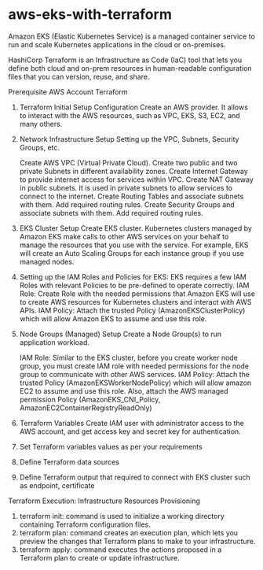 # aws-eks-with-terraform
Amazon EKS (Elastic Kubernetes Service) is a managed container service to run and scale Kubernetes applications in the cloud or on-premises.

HashiCorp Terraform is an Infrastructure as Code (IaC) tool that lets you define both cloud and on-prem resources in human-readable configuration files that you can version, reuse, and share.

Prerequisite
   AWS Account
   Terraform

1. Terraform Initial Setup Configuration
Create an AWS provider. It allows to interact with the AWS resources, such as VPC, EKS, S3, EC2, and many others.


2. Network Infrastructure Setup
     Setting up the VPC, Subnets, Security Groups, etc.



   Create AWS VPC (Virtual Private Cloud).
   Create two public and two private Subnets in different availability zones.
   Create Internet Gateway to provide internet access for services within VPC.
   Create NAT Gateway in public subnets. It is used in private subnets to allow services to connect to the internet.
   Create Routing Tables and associate subnets with them. Add required routing rules.
   Create Security Groups and associate subnets with them. Add required routing rules.

3. EKS Cluster Setup
      Create EKS cluster. Kubernetes clusters managed by Amazon EKS make calls to other AWS services on your behalf to manage the resources that you use with the service. For example, EKS will create an Auto Scaling Groups for each instance group if you use managed nodes.

4. Setting up the IAM Roles and Policies for EKS: EKS requires a few IAM Roles with relevant Policies to be pre-defined to operate correctly.
    IAM Role: Create Role with the needed permissions that Amazon EKS will use to create AWS resources for Kubernetes clusters and interact with AWS APIs.
    IAM Policy: Attach the trusted Policy (AmazonEKSClusterPolicy) which will allow Amazon EKS to assume and use this role.
    
5. Node Groups (Managed) Setup
   Create a Node Group(s) to run application workload.

   IAM Role: Similar to the EKS cluster, before you create worker node group, you must create IAM role with needed permissions for the node group to communicate with other AWS services.
   IAM Policy: Attach the trusted Policy (AmazonEKSWorkerNodePolicy) which will allow amazon EC2 to assume and use this role. Also, attach the AWS managed permission Policy (AmazonEKS_CNI_Policy, AmazonEC2ContainerRegistryReadOnly)    

6. Terraform Variables
   Create IAM user with administrator access to the AWS account, and get access key and secret key for authentication.
   
7. Set Terraform variables values as per your requirements
8. Define Terraform data sources
9. Define Terraform output that required to connect with EKS cluster such as endpoint, certificate
 
 
Terraform Execution: Infrastructure Resources Provisioning
  1. terraform init: command is used to initialize a working directory containing Terraform configuration files.
  2. terraform plan: command creates an execution plan, which lets you preview the changes that Terraform plans to make to your infrastructure.
  3. terraform apply: command executes the actions proposed in a Terraform plan to create or update infrastructure.
  
  
  
